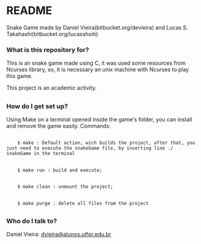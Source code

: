 # README #

Snake Game made by Daniel Vieira(bitbucket.org/devieira) and Lucas S. Takahashi(bitbucket.org/lucasshoiti)

### What is this repository for? ###

This is an snake game made using C, it was used some resources from Ncurses library, so, it is necessary an unix machine with Ncurses to play this game.

This project is an academic activity.

##

### How do I get set up? ###

Using Make on a terminal opened inside the game's folder, you can install and remove the game easily.
Commands:
##
		$ make : Default action, wich builds the project, after that, you just need to execute the snakeGame file, by inserting line ./	snakeGame in the terminal
##
		$ make run : build and execute;
##
		$ make clean : unmount the project;
##
		$ make purge : delete all files from the project

##

### Who do I talk to? ###

Daniel Vieira: dvieira@alunos.utfpr.edu.br
